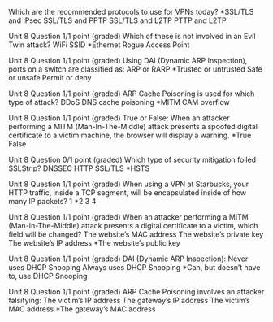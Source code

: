 Which are the recommended protocols to use for VPNs today?
*SSL/TLS and IPsec
SSL/TLS and PPTP
SSL/TLS and L2TP
PTTP and L2TP

Unit 8 Question
1/1 point (graded)
Which of these is not involved in an Evil Twin attack?
WiFi
SSID
*Ethernet
Rogue Access Point

Unit 8 Question
1/1 point (graded)
Using DAI (Dynamic ARP Inspection), ports on a switch are classified as:
ARP or RARP
*Trusted or untrusted
Safe or unsafe
Permit or deny

Unit 8 Question
1/1 point (graded)
ARP Cache Poisoning is used for which type of attack?
DDoS
DNS cache poisoning
*MITM
CAM overflow

Unit 8 Question
1/1 point (graded)
True or False: When an attacker performing a MITM (Man-In-The-Middle) attack presents a spoofed digital certificate to a victim machine, the browser will display a warning.
*True
False

Unit 8 Question
0/1 point (graded)
Which type of security mitigation foiled SSLStrip?
DNSSEC
HTTP
SSL/TLS
*HSTS

Unit 8 Question
1/1 point (graded)
When using a VPN at Starbucks, your HTTP traffic, inside a TCP segment, will be encapsulated inside of how many IP packets?
1
*2
3
4

Unit 8 Question
1/1 point (graded)
When an attacker performing a MITM (Man-In-The-Middle) attack presents a digital certificate to a victim, which field will be changed?
The website’s MAC address
The website’s private key
The website’s IP address
*The website’s public key

Unit 8 Question
1/1 point (graded)
DAI (Dynamic ARP Inspection):
Never uses DHCP Snooping
Always uses DHCP Snooping
*Can, but doesn’t have to, use DHCP Snooping

Unit 8 Question
1/1 point (graded)
ARP Cache Poisoning involves an attacker falsifying:
The victim’s IP address
The gateway’s IP address
The victim’s MAC address
*The gateway’s MAC address
